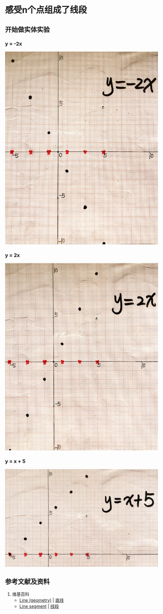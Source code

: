 # 感受n个点组成了线段

## 开始做实体实验

### y = -2x
![](/images/函数与解析几何/在2维坐标纸上感受n个点组成了任意形状的轮廓/感受n个点组成了线段/1a1.jpg)

### y = 2x
![](/images/函数与解析几何/在2维坐标纸上感受n个点组成了任意形状的轮廓/感受n个点组成了线段/1a2.jpg)

### y = x + 5
![](/images/函数与解析几何/在2维坐标纸上感受n个点组成了任意形状的轮廓/感受n个点组成了线段/1a3.jpg)

## 参考文献及资料

1. 维基百科
	- [Line (geometry)](https://en.wikipedia.org/wiki/Line_(geometry)) | [直线](https://zh.wikipedia.org/wiki/%E7%9B%B4%E7%BA%BF) 
	- [Line segment](https://en.wikipedia.org/wiki/Line_segment) | [线段](https://zh.wikipedia.org/wiki/%E7%BA%BF%E6%AE%B5) 

